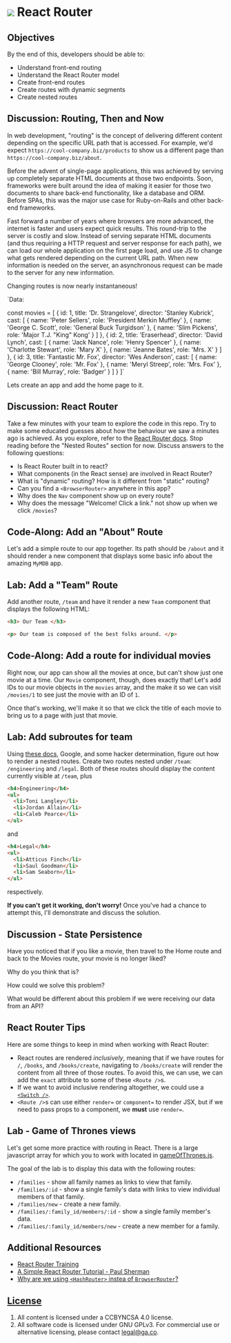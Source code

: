 
# ![](https://ga-dash.s3.amazonaws.com/production/assets/logo-9f88ae6c9c3871690e33280fcf557f33.png) React Router

## Objectives

By the end of this, developers should be able to:

- Understand front-end routing
- Understand the React Router model
- Create front-end routes
- Create routes with dynamic segments
- Create nested routes

## Discussion: Routing, Then and Now

In web development, "routing" is the concept of delivering different content
depending on the specific URL path that is accessed. For example, we'd expect
`https://cool-company.biz/products` to show us a different page than
`https://cool-company.biz/about`.

Before the advent of single-page applications, this was achieved by serving
up completely separate HTML documents at those two endpoints. Soon, frameworks
were built around the idea of making it easier for those two documents to share
back-end functionality, like a database and ORM. Before SPAs, this was the major
use case for Ruby-on-Rails and other back-end frameworks.

Fast forward a number of years where browsers are more advanced, the internet
is faster and users expect quick results. This round-trip to the server is
costly and slow. Instead of serving separate HTML documents (and thus requiring
a HTTP request and server response for each path), we can load our whole
application on the first page load, and use JS to change what gets rendered
depending on the current URL path. When new information is needed on the server,
an asynchronous request can be made to the server for any new information.

Changing routes is now nearly instantaneous!

`Data:

const movies = [
  {
    id: 1,
    title: 'Dr. Strangelove',
    director: 'Stanley Kubrick',
    cast: [
      {
        name: 'Peter Sellers',
        role: 'President Merkin Muffley'
      },
      {
        name: 'George C. Scott',
        role: 'General Buck Turgidson'
      },
      {
        name: 'Slim Pickens',
        role: 'Major T.J. "King" Kong'
      }
    ]
  },
  {
    id: 2,
    title: 'Eraserhead',
    director: 'David Lynch',
    cast: [
      {
        name: 'Jack Nance',
        role: 'Henry Spencer'
      },
      {
        name: 'Charlotte Stewart',
        role: 'Mary X'
      },
      {
        name: 'Jeanne Bates',
        role: 'Mrs. X'
      }
    ]
  },
  {
    id: 3,
    title: 'Fantastic Mr. Fox',
    director: 'Wes Anderson',
    cast: [
      {
        name: 'George Clooney',
        role: 'Mr. Fox'
      },
      {
        name: 'Meryl Streep',
        role: 'Mrs. Fox'
      },
      {
        name: 'Bill Murray',
        role: 'Badger'
      }
    ]
  }
]`

Lets create an app and add the home page to it.

## Discussion: React Router

Take a few minutes with your team to explore the code in this repo. Try to make
some educated guesses about how the behaviour we saw a minutes ago is achieved.
As you explore, refer to the [React Router docs](https://reacttraining.com/react-router/core/guides/philosophy/).
Stop reading before the "Nested Routes" section for now. Discuss answers to the
following questions:

- Is React Router built in to react?
- What components (in the React sense) are involved in React Router?
- What is "dynamic" routing? How is it different from "static" routing?
- Can you find a `<BrowserRouter>` anywhere in this app?
- Why does the `Nav` component show up on every route?
- Why does the message "Welcome! Click a link." not show up when we click
   `/movies`?

## Code-Along: Add an "About" Route

Let's add a simple route to our app together. Its path should be `/about`
and it should render a new component that displays some basic info about the
amazing `MyMDB` app.

## Lab: Add a "Team" Route

Add another route, `/team` and have it render a new `Team` component that
displays the following HTML:

```html
<h3> Our Team </h3>

<p> Our team is composed of the best folks around. </p>
```

## Code-Along: Add a route for individual movies

Right now, our app can show all the movies at once, but can't show just one
movie at a time. Our `Movie` component, though, does exactly that! Let's add
IDs to our movie objects in the `movies` array, and the make it so we can visit
`/movies/1` to see just the movie with an ID of `1`.

Once that's working, we'll make it so that we click the title of each movie to
bring us to a page with just that movie.

## Lab: Add subroutes for team

Using [these docs](https://reacttraining.com/react-router/core/guides/philosophy/nested-routes),
Google, and some hacker determination, figure out how to render a nested routes.
Create two routes nested under `/team`: `/engineering` and `/legal`. Both of
these routes should display the content currently visible at `/team`, plus

```HTML
<h4>Engineering</h4>
<ul>
  <li>Toni Langley</li>
  <li>Jordan Allain</li>
  <li>Caleb Pearce</li>
</ul>
```

and

```HTML
<h4>Legal</h4>
<ul>
  <li>Atticus Finch</li>
  <li>Saul Goodman</li>
  <li>Sam Seaborn</li>
</ul>
```

respectively.

**If you can't get it working, don't worry!**
Once you've had a chance to attempt this, I'll demonstrate and discuss the
solution.

## Discussion - State Persistence

Have you noticed that if you like a movie, then travel to the Home route and
back to the Movies route, your movie is no longer liked?

Why do you think that is?

How could we solve this problem?

What would be different about this problem if we were receiving our data from
an API?

## React Router Tips

Here are some things to keep in mind when working with React Router:

- React routes are rendered _inclusively_, meaning that if we have routes for
  `/`, `/books`, and `/books/create`, navigating to `/books/create` will render
  the content from all three of those routes. To avoid this, we can use, we can
  add the `exact` attribute to some of these `<Route />`s.
- If we want to avoid inclusive rendering altogether, we could use a
  [`<Switch />`](https://reacttraining.com/react-router/core/api/Switch).
- `<Route />`s can use either `render=` or `component=` to render JSX, but if we
  need to pass props to a component, we **must** use `render=`.



## Lab - Game of Thrones views

Let's get some more practice with routing in React. There is a large javascript
array for which you to work with located in [gameOfThrones.js](gameOfThrones.js).

The goal of the lab is to display this data with the following routes:

- `/families` -  show all family names as links to view that family.
- `/families/:id` - show a single family's data with links to view individual
  members of that family.
- `/families/new` - create a new family.
- `/families/:family_id/members/:id` -  show a single family member's data.
- `/families/:family_id/members/new` - create a new member for a family.

## Additional Resources

- [React Router Training](https://reacttraining.com/react-router/)
- [A Simple React Router Tutorial - Paul Sherman](https://medium.com/@pshrmn/a-simple-react-router-v4-tutorial-7f23ff27adf)
- [Why are we using `<HashRouter>` instea of `BrowserRouter`?](https://stackoverflow.com/questions/27928372/react-router-urls-dont-work-when-refreshing-or-writting-manually)

## [License](LICENSE)

1. All content is licensed under a CC­BY­NC­SA 4.0 license.
1. All software code is licensed under GNU GPLv3. For commercial use or
    alternative licensing, please contact legal@ga.co.

